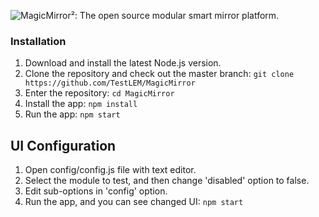 ![MagicMirror²: The open source modular smart mirror platform. ](.github/header.png)

### Installation

1. Download and install the latest Node.js version.
2. Clone the repository and check out the master branch: `git clone https://github.com/TestLEM/MagicMirror`
3. Enter the repository: `cd MagicMirror`
4. Install the app: `npm install`
5. Run the app: `npm start`

## UI Configuration

1. Open config/config.js file with text editor.
2. Select the module to test, and then change 'disabled' option to false.
3. Edit sub-options in 'config' option.
4. Run the app, and you can see changed UI: `npm start`
